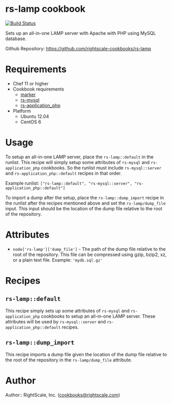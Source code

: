# rs-lamp cookbook

[![Build Status](https://travis-ci.org/rightscale-cookbooks/rs-lamp.png?branch=master)](https://travis-ci.org/rightscale-cookbooks/rs-lamp)

Sets up an all-in-one LAMP server with Apache with PHP using MySQL database.

Github Repository: https://github.com/rightscale-cookbooks/rs-lamp

# Requirements

* Chef 11 or higher
* Cookbook requirements
  * [marker](http://community.opscode.com/cookbooks/marker)
  * [rs-mysql](https://github.com/rightscale-cookbooks/rs-mysql)
  * [rs-application_php](https://github.com/rightscale-cookbooks/rs-application_php)
* Platform
  * Ubuntu 12.04
  * CentOS 6

# Usage

To setup an all-in-one LAMP server, place the `rs-lamp::default` in the runlist. This recipe will simply setup
some attributes of `rs-mysql` and `rs-application_php` cookbooks. So the runlist must include `rs-mysql::server`
and `rs-application_php::default` recipes in that order.

Example runlist: `["rs-lamp::default", "rs-mysql::server", "rs-application_php::default"]`

To import a dump after the setup, place the `rs-lamp::dump_import` recipe in the runlist after the recipes
mentioned above and set the `rs-lamp/dump_file` input. This input should be the location of the dump file relative
to the root of the repository.

# Attributes

* `node['rs-lamp']['dump_file']` - The path of the dump file relative to the root of the repository. This file can be
  compressed using gzip, bzip2, xz, or a plain text file. Example: `'mydb.sql.gz'`

# Recipes

## `rs-lamp::default`

This recipe simply sets up some attributes of `rs-mysql` and `rs-application_php` cookbooks to setup an all-in-one
LAMP server. These attributes will be used by `rs-mysql::server` and `rs-application_php::default` recipes.

## `rs-lamp::dump_import`

This recipe imports a dump file given the location of the dump file relative to the root of the repository in the
`rs-lamp/dump_file` attribute.

# Author

Author:: RightScale, Inc. (<cookbooks@rightscale.com>)
